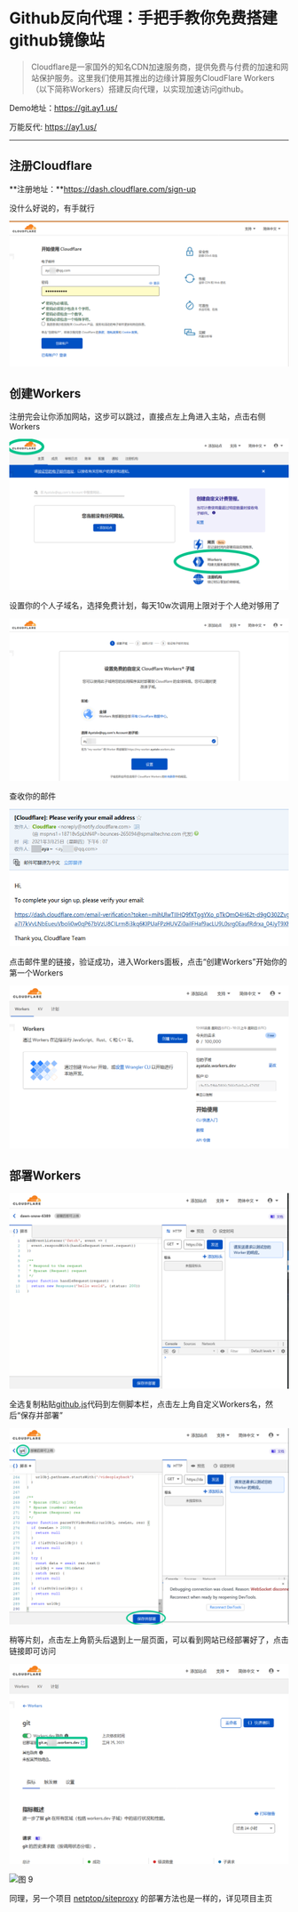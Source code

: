 # Github反向代理：手把手教你免费搭建github镜像站

> Cloudflare是一家国外的知名CDN加速服务商，提供免费与付费的加速和网站保护服务。这里我们使用其推出的边缘计算服务CloudFlare Workers（以下简称Workers）搭建反向代理，以实现加速访问github。

Demo地址：https://git.ay1.us/

万能反代: https://ay1.us/

***

## 注册Cloudflare

**注册地址：**https://dash.cloudflare.com/sign-up

没什么好说的，有手就行

![图 1](/pic/8.1.png)  

## 创建Workers

注册完会让你添加网站，这步可以跳过，直接点左上角进入主站，点击右侧Workers

![图 2](/pic/8.2.png)  

设置你的个人子域名，选择免费计划，每天10w次调用上限对于个人绝对够用了

![图 3](/pic/8.3.png)  

查收你的邮件

![图 4](/pic/8.4.png)  

点击邮件里的链接，验证成功，进入Workers面板，点击“创建Workers”开始你的第一个Workers

![图 5](/pic/8.5.png)  

## 部署Workers

![图 6](/pic/8.6.png)  

全选复制粘贴[github.js](https://cdn.jsdelivr.net/gh/Brx86/cf-workers-js@main/github.js)代码到左侧脚本栏，点击左上角自定义Workers名，然后“保存并部署”

![图 7](/pic/8.7.png)  

稍等片刻，点击左上角箭头后退到上一层页面，可以看到网站已经部署好了，点击链接即可访问

![图 8](/pic/8.8.png)  

![图 9](/pic/8.9.png)  

同理，另一个项目 [netptop/siteproxy](https://github.com/netptop/siteproxy) 的部署方法也是一样的，详见项目主页
